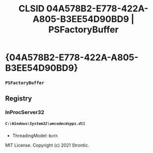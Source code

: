 ﻿---
title: "CLSID 04A578B2-E778-422A-A805-B3EE54D90BD9 | PSFactoryBuffer"
excerpt: What is COM-Object CLSID 04A578B2-E778-422A-A805-B3EE54D90BD9?
---

# {04A578B2-E778-422A-A805-B3EE54D90BD9}

### `PSFactoryBuffer`

## Registry


### InProcServer32

##### `C:\Windows\System32\wmcodecdspps.dll`
* ThreadingModel: `Both`

MIT License. Copyright (c) 2021 Strontic.


